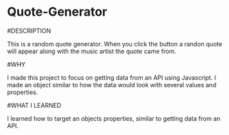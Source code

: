 # Quote-Generator

#DESCRIPTION

This is a random quote generator. When you click the button a randon quote will appear along with the music artist the quote came from.

#WHY

I made this project to focus on getting data from an API using Javascript. I made an object similar to how the data would look with several values and properties.

#WHAT I LEARNED

I learned how to target an objects properties, similar to getting data from an API.









